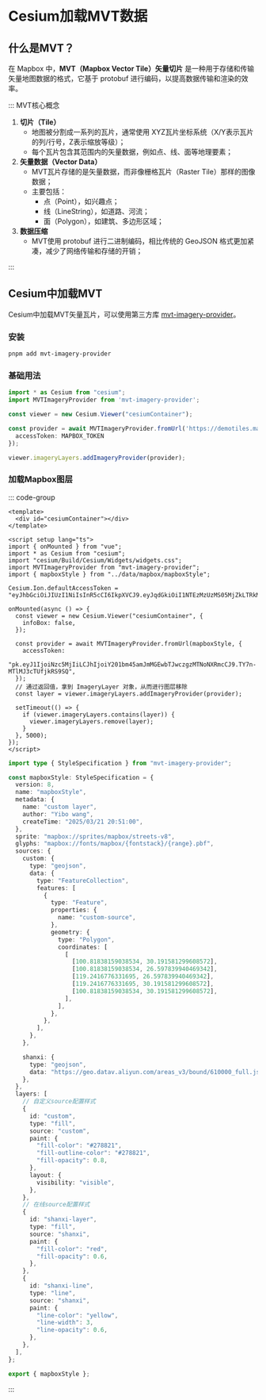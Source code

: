 # Cesium加载MVT数据

## 什么是MVT？

在 Mapbox 中，**MVT（Mapbox Vector Tile）矢量切片** 是一种用于存储和传输矢量地图数据的格式，它基于 protobuf 进行编码，以提高数据传输和渲染的效率。



::: MVT核心概念

1. **切片（Tile）**
   - 地图被分割成一系列的瓦片，通常使用 XYZ瓦片坐标系统（X/Y表示瓦片的列/行号，Z表示缩放等级）；
   - 每个瓦片包含其范围内的矢量数据，例如点、线、面等地理要素；
2. **矢量数据（Vector Data）**
   - MVT瓦片存储的是矢量数据，而非像栅格瓦片（Raster Tile）那样的图像数据；
   - 主要包括：
     - 点（Point），如兴趣点；
     - 线（LineString），如道路、河流；
     - 面（Polygon），如建筑、多边形区域；
3. **数据压缩**
   - MVT使用 protobuf 进行二进制编码，相比传统的 GeoJSON 格式更加紧凑，减少了网络传输和存储的开销；

:::



## Cesium中加载MVT

Cesium中加载MVT矢量瓦片，可以使用第三方库 [mvt-imagery-provider](https://www.npmjs.com/package/mvt-imagery-provider)。



### 安装

```bash
pnpm add mvt-imagery-provider
```



### 基础用法

```ts {2,6-8}
import * as Cesium from "cesium";
import MVTImageryProvider from 'mvt-imagery-provider';

const viewer = new Cesium.Viewer("cesiumContainer");

const provider = await MVTImageryProvider.fromUrl('https://demotiles.maplibre.org/style.json', {
  accessToken: MAPBOX_TOKEN
});

viewer.imageryLayers.addImageryProvider(provider);
```



### 加载Mapbox图层

::: code-group

```vue [App.vue] {9,10,19-22,24}
<template>
  <div id="cesiumContainer"></div>
</template>

<script setup lang="ts">
import { onMounted } from "vue";
import * as Cesium from "cesium";
import "cesium/Build/Cesium/Widgets/widgets.css";
import MVTImageryProvider from "mvt-imagery-provider";
import { mapboxStyle } from "../data/mapbox/mapboxStyle";

Cesium.Ion.defaultAccessToken = "eyJhbGciOiJIUzI1NiIsInR5cCI6IkpXVCJ9.eyJqdGkiOiI1NTEzMzUzMS05MjZkLTRkMzEtYjQwNy1iMjNkZmY5ZDAxODciLCJpZCI6MjEwNTg5LCJpYXQiOjE3MTM4NTMxODl9.gLMG3GJ5ifwwFC2dMI9FBgMiLuPS8Tl_zm_Ue1uur_Y";

onMounted(async () => {
  const viewer = new Cesium.Viewer("cesiumContainer", {
    infoBox: false,
  });

  const provider = await MVTImageryProvider.fromUrl(mapboxStyle, {
    accessToken:
      "pk.eyJ1IjoiNzc5MjIiLCJhIjoiY201bm45amJmMGEwbTJwczgzMTNoNXRmcCJ9.TY7n-MTlMJ3cTUfjkRS9SQ",
  });
  // 通过返回值，拿到 ImageryLayer 对象，从而进行图层移除
  const layer = viewer.imageryLayers.addImageryProvider(provider);

  setTimeout(() => {
    if (viewer.imageryLayers.contains(layer)) {
      viewer.imageryLayers.remove(layer);
    }
  }, 5000);
});
</script>

```

```ts [mapboxStyle.ts]
import type { StyleSpecification } from "mvt-imagery-provider";

const mapboxStyle: StyleSpecification = {
  version: 8,
  name: "mapboxStyle",
  metadata: {
    name: "custom layer",
    author: "Yibo wang",
    createTime: "2025/03/21 20:51:00",
  },
  sprite: "mapbox://sprites/mapbox/streets-v8",
  glyphs: "mapbox://fonts/mapbox/{fontstack}/{range}.pbf",
  sources: {
    custom: {
      type: "geojson",
      data: {
        type: "FeatureCollection",
        features: [
          {
            type: "Feature",
            properties: {
              name: "custom-source",
            },
            geometry: {
              type: "Polygon",
              coordinates: [
                [
                  [100.81838159038534, 30.191581299608572],
                  [100.81838159038534, 26.597839940469342],
                  [119.2416776331695, 26.597839940469342],
                  [119.2416776331695, 30.191581299608572],
                  [100.81838159038534, 30.191581299608572],
                ],
              ],
            },
          },
        ],
      },
    },

    shanxi: {
      type: "geojson",
      data: "https://geo.datav.aliyun.com/areas_v3/bound/610000_full.json",
    },
  },
  layers: [
    // 自定义source配置样式
    {
      id: "custom",
      type: "fill",
      source: "custom",
      paint: {
        "fill-color": "#278821",
        "fill-outline-color": "#278821",
        "fill-opacity": 0.8,
      },
      layout: {
        visibility: "visible",
      },
    },
    // 在线source配置样式
    {
      id: "shanxi-layer",
      type: "fill",
      source: "shanxi",
      paint: {
        "fill-color": "red",
        "fill-opacity": 0.6,
      },
    },
    {
      id: "shanxi-line",
      type: "line",
      source: "shanxi",
      paint: {
        "line-color": "yellow",
        "line-width": 3,
        "line-opacity": 0.6,
      },
    },
  ],
};

export { mapboxStyle };
```

:::